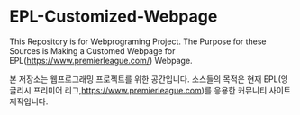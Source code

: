 # EPL-Customized-Webpage

This Repository is for Webprograming Project.
The Purpose for these Sources is Making a Customed Webpage for EPL(https://www.premierleague.com/) Webpage.


본 저장소는 웹프로그래밍 프로젝트를 위한 공간입니다.
소스들의 목적은 현재 EPL(잉글리시 프리미어 리그,https://www.premierleague.com)를 응용한 커뮤니티 사이트 제작입니다.
